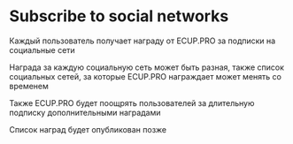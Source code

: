 # Subscribe to social networks

Каждый пользователь получает награду от ECUP.PRO за подписки на социальные сети

Награда за каждую социальную сеть может быть разная, также список социальных сетей, за которые ECUP.PRO награждает может менять со временем



Также ECUP.PRO будет поощрять пользователей за длительную подписку дополнительными наградами

Список наград будет опубликован позже
